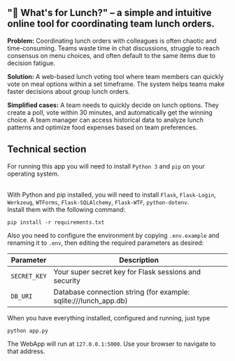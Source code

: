 ## "🍕 What's for Lunch?" – a simple and intuitive online tool for coordinating team lunch orders.

**Problem:** Coordinating lunch orders with colleagues is often chaotic and time-consuming. Teams waste time in chat discussions, struggle to reach consensus on menu choices, and often default to the same items due to decision fatigue.

**Solution:** A web-based lunch voting tool where team members can quickly vote on meal options within a set timeframe. The system helps teams make faster decisions about group lunch orders.

**Simplified cases:** A team needs to quickly decide on lunch options. They create a poll, vote within 30 minutes, and automatically get the winning choice. A team manager can access historical data to analyze lunch patterns and optimize food expenses based on team preferences.

## Technical section

For running this app you will need to install `Python 3` and `pip` on your operating system.<br><br>

With Python and pip installed, you will need to install `Flask`, `Flask-Login`, `Werkzeug`, `WTForms`, `Flask-SQLAlchemy`, `Flask-WTF`, `python-dotenv`.<br>
Install them with the following command:<br>
```
pip install -r requirements.txt
```

Also you need to configure the environment by copying `.env.example` and renaming it to `.env`, then editing the required parameters as desired:

| Parameter | Description |
|-----------|-------------|
| `SECRET_KEY` | Your super secret key for Flask sessions and security |
| `DB_URI` | Database connection string (for example: sqlite:///lunch_app.db) |


When you have everything installed, configured and running, just type
```
python app.py
```

The WebApp will run at `127.0.0.1:5000`. Use your browser to navigate to that address.
